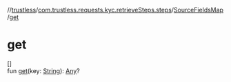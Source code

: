 //[trustless](../../../index.md)/[com.trustless.requests.kyc.retrieveSteps.steps](../index.md)/[SourceFieldsMap](index.md)/[get](get.md)

# get

[]\
fun [get](get.md)(key: [String](https://kotlinlang.org/api/latest/jvm/stdlib/kotlin/-string/index.html)): [Any](https://kotlinlang.org/api/latest/jvm/stdlib/kotlin/-any/index.html)?
